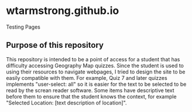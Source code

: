 # wtarmstrong.github.io
Testing Pages

## Purpose of this repository
This repository is intended to be a point of access for a student that has difficulty accessing Geography Map quizzes. Since the student is used to using their resources to navigate webpages, I tried to design the site to be easily compatible with them. For example, Quiz 7 and later quizzes implements "user-select: all" so it is easier for the text to be selected to be read by the screan reader software. Some items have descriptive text before them to ensure that the student knows the context, for example "Selected Location: \[text description of location]".
